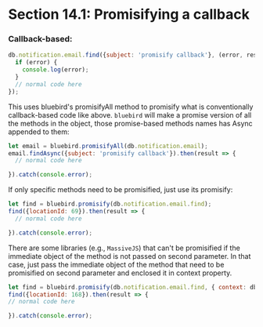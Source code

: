 # Section 14.1: Promisifying a callback

### Callback-based:
```js
db.notification.email.find({subject: 'promisify callback'}, (error, result) => {
  if (error) {
    console.log(error);
  }
  // normal code here
});
```

This uses bluebird's promisifyAll method to promisify what is conventionally 
callback-based code like above. `bluebird` will make a promise version of all the 
methods in the object, those promise-based methods names has Async appended to them:
```js
let email = bluebird.promisifyAll(db.notification.email);
email.findAsync({subject: 'promisify callback'}).then(result => {
  // normal code here

}).catch(console.error);
```

If only specific methods need to be promisified, just use its promisify:
```js
let find = bluebird.promisify(db.notification.email.find);
find({locationId: 69}).then(result => {
  // normal code here

}).catch(console.error);
```

There are some libraries (e.g., `MassiveJS`) that can't be promisified if the 
immediate object of the method is not passed on second parameter. In that case, just 
pass the immediate object of the method that need to be promisified on second 
parameter and enclosed it in context property.
```js
let find = bluebird.promisify(db.notification.email.find, { context: db.notification.email });
find({locationId: 168}).then(result => {
// normal code here

}).catch(console.error);
```